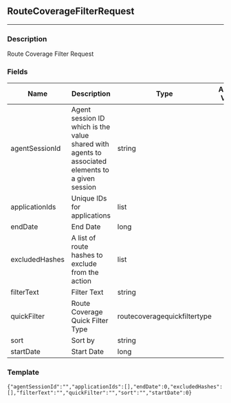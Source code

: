 ## RouteCoverageFilterRequest
---
### Description
Route Coverage Filter Request
### Fields
| Name | Description | Type | Allowed Values | Required |
| ---- | ----------- | ---- | -------------- | -------- |
| agentSessionId | Agent session ID which is the value shared with agents to associated elements to a given session | string |  | false |
| applicationIds | Unique IDs for applications | list |  | false |
| endDate | End Date | long |  | false |
| excludedHashes | A list of route hashes to exclude from the action | list |  | false |
| filterText | Filter Text | string |  | false |
| quickFilter | Route Coverage Quick Filter Type | routecoveragequickfiltertype |  | false |
| sort | Sort by | string |  | false |
| startDate | Start Date | long |  | false |
### Template
```
{"agentSessionId":"","applicationIds":[],"endDate":0,"excludedHashes":[],"filterText":"","quickFilter":"","sort":"","startDate":0}
```
